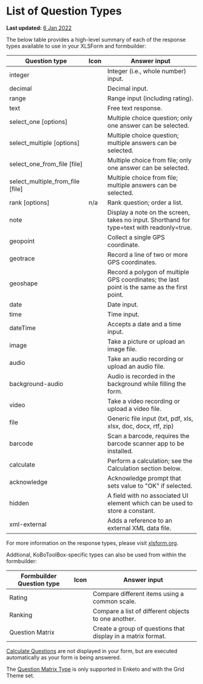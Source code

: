 # List of Question Types
**Last updated:** <a href="https://github.com/kobotoolbox/docs/blob/531e3363e769126679697d4a7219e3de3d94f1fa/source/question_types.md" class="reference">6 Jan 2022</a>

The below table provides a high-level summary of each of the response types available to use in your XLSForm and formbuilder:

| Question type | Icon | Answer input |
| --- | --- | --- |
| integer | <i class="k-icon k-icon-qt-number"></i> | Integer (i.e., whole number) input. |
| decimal | <i class="k-icon k-icon-qt-decimal"></i> | Decimal input. |
| range | <i class="k-icon k-icon-qt-range"></i> | Range input (including rating). |
| text | <i class="k-icon k-icon-qt-text"></i> | Free text response. |
| select_one [options] | <i class="k-icon k-icon-qt-select-one"></i> | Multiple choice question; only one answer can be selected. |
| select_multiple [options] | <i class="k-icon k-icon-qt-select-many"></i> | Multiple choice question; multiple answers can be selected. |
| select_one_from_file [file] | <i class="k-icon k-icon-qt-select-one"></i> | Multiple choice from file; only one answer can be selected. |
| select_multiple_from_file [file] | <i class="k-icon k-icon-qt-select-many"></i> | Multiple choice from file; multiple answers can be selected. |
| rank [options] | n/a | Rank question; order a list. |
| note | <i class="k-icon k-icon-qt-note"></i> | Display a note on the screen, takes no input. Shorthand for type=text with readonly=true. |
| geopoint | <i class="k-icon k-icon-qt-point"></i> | Collect a single GPS coordinate. |
| geotrace | <i class="k-icon k-icon-qt-line"></i> | Record a line of two or more GPS coordinates. |
| geoshape | <i class="k-icon k-icon-qt-area"></i> | Record a polygon of multiple GPS coordinates; the last point is the same as the first point. |
| date | <i class="k-icon k-icon-qt-date"></i> | Date input. |
| time | <i class="k-icon k-icon-qt-time"></i> | Time input. |
| dateTime | <i class="k-icon k-icon-qt-date-time"></i> | Accepts a date and a time input. |
| image | <i class="k-icon k-icon-qt-photo"></i> | Take a picture or upload an image file. |
| audio | <i class="k-icon k-icon-qt-audio"></i> | Take an audio recording or upload an audio file. |
| background-audio | <i class="k-icon k-icon-background-rec"></i> | Audio is recorded in the background while filling the form. |
| video | <i class="k-icon k-icon-qt-video"></i> | Take a video recording or upload a video file. |
| file | <i class="k-icon k-icon-qt-file"></i> | Generic file input (txt, pdf, xls, xlsx, doc, docx, rtf, zip) |
| barcode | <i class="k-icon k-icon-qt-barcode"></i> | Scan a barcode, requires the barcode scanner app to be installed. |
| calculate | <i class="k-icon k-icon-qt-calculate"></i> | Perform a calculation; see the Calculation section below. |
| acknowledge | <i class="k-icon k-icon-qt-acknowledge"></i> | Acknowledge prompt that sets value to "OK" if selected. |
| hidden | <i class="k-icon k-icon-qt-hidden"></i> | A field with no associated UI element which can be used to store a constant. |
| xml-external | <i class="k-icon k-icon-qt-external-xml"></i> | Adds a reference to an external XML data file. |

For more information on the response types, please visit [xlsform.org](http://xlsform.org/).

Addtional, KoBoToolBox-specific types can also be used from within the formbuilder:

| Formbuilder Question type | Icon | Answer input |
| --- | --- | --- |
| Rating | <i class="k-icon k-icon-qt-rating"></i> | Compare different items using a common scale. |
| Ranking | <i class="k-icon k-icon-qt-ranking"></i> | Compare a list of different objects to one another. |
| Question Matrix | <i class="k-icon k-icon-qt-question-matrix"></i> | Create a group of questions that display in a matrix format. |

<p class="note"><a class="reference" href="/calculate_questions.html">Calculate Questions</a> are not displayed in your form, but are executed automatically as your form is being answered.</p>

<p class="note">The <a class="reference" href="matrix_response.html">Question Matrix Type</a> is only supported in Enketo and with the Grid Theme set. </p>
